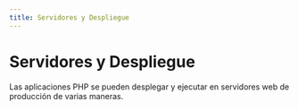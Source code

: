 ```yaml
---
title: Servidores y Despliegue
---
```


# Servidores y Despliegue

Las aplicaciones PHP se pueden desplegar y ejecutar en servidores web de producción de varias maneras.
